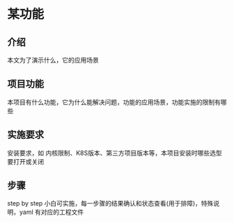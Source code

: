 # 某功能

## 介绍

本文为了演示什么，它的应用场景

## 项目功能

本项目有什么功能，它为什么能解决问题，功能的应用场景，功能实施的限制有哪些

## 实施要求

安装要求，如 内核限制、K8S版本、第三方项目版本等，本项目安装时哪些选型要打开或关闭

## 步骤

step by step 小白可实施，每一步骤的结果确认和状态查看(用于排障)，特殊说明，yaml 有对应的工程文件
